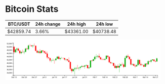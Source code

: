 # Bitcoin Stats

BTC/USDT|24h change|24h high|24h low|
|---|---|---|---|
|$42859.74|3.66%|$43361.00|$40738.48|

<img src="./chart.svg">
